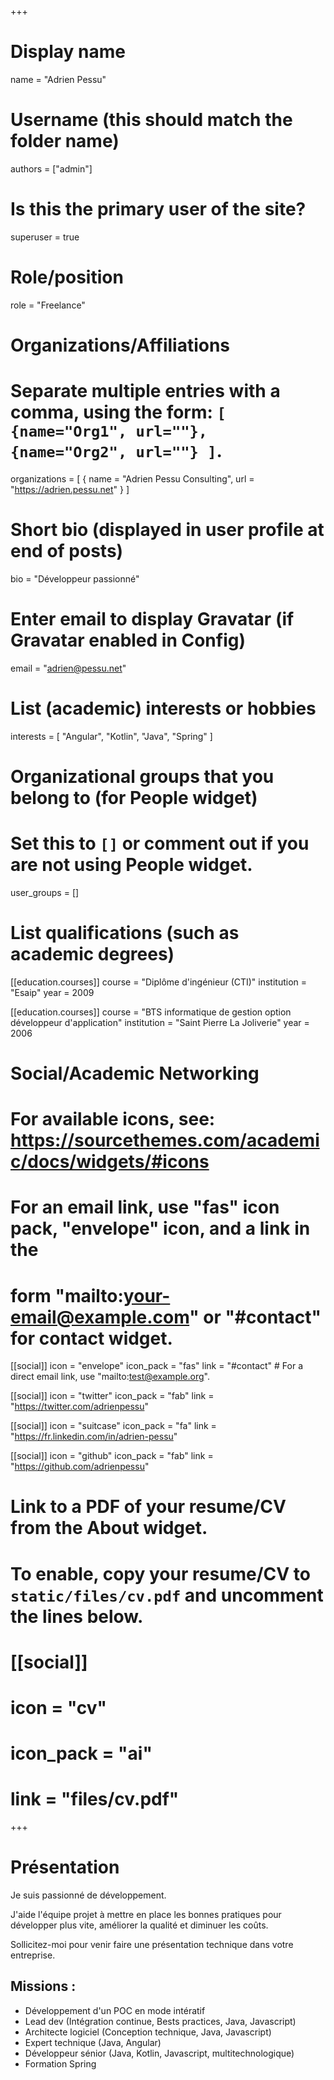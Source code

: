 +++
# Display name
name = "Adrien Pessu"

# Username (this should match the folder name)
authors = ["admin"]

# Is this the primary user of the site?
superuser = true

# Role/position
role = "Freelance"

# Organizations/Affiliations
#   Separate multiple entries with a comma, using the form: `[ {name="Org1", url=""}, {name="Org2", url=""} ]`.
organizations = [ { name = "Adrien Pessu Consulting", url = "https://adrien.pessu.net" } ]

# Short bio (displayed in user profile at end of posts)
bio = "Développeur passionné"

# Enter email to display Gravatar (if Gravatar enabled in Config)
email = "adrien@pessu.net"

# List (academic) interests or hobbies
interests = [
  "Angular",
  "Kotlin",
  "Java",
  "Spring"
]

# Organizational groups that you belong to (for People widget)
#   Set this to `[]` or comment out if you are not using People widget.
user_groups = []

# List qualifications (such as academic degrees)
[[education.courses]]
  course = "Diplôme d'ingénieur (CTI)"
  institution = "Esaip"
  year = 2009

[[education.courses]]
  course = "BTS informatique de gestion option développeur d'application"
  institution = "Saint Pierre La Joliverie"
  year = 2006

# Social/Academic Networking
# For available icons, see: https://sourcethemes.com/academic/docs/widgets/#icons
#   For an email link, use "fas" icon pack, "envelope" icon, and a link in the
#   form "mailto:your-email@example.com" or "#contact" for contact widget.

[[social]]
  icon = "envelope"
  icon_pack = "fas"
  link = "#contact"  # For a direct email link, use "mailto:test@example.org".

[[social]]
  icon = "twitter"
  icon_pack = "fab"
  link = "https://twitter.com/adrienpessu"

[[social]]
  icon = "suitcase"
  icon_pack = "fa"
  link = "https://fr.linkedin.com/in/adrien-pessu"

[[social]]
  icon = "github"
  icon_pack = "fab"
  link = "https://github.com/adrienpessu"

# Link to a PDF of your resume/CV from the About widget.
# To enable, copy your resume/CV to `static/files/cv.pdf` and uncomment the lines below.
# [[social]]
#   icon = "cv"
#   icon_pack = "ai"
#   link = "files/cv.pdf"

+++

# Présentation

Je suis passionné de développement.

J'aide l'équipe projet à mettre en place les bonnes pratiques pour développer plus vite, améliorer la qualité et diminuer les coûts.

Sollicitez-moi pour venir faire une présentation technique dans votre entreprise.

## Missions : 

* Développement d'un POC en mode intératif
* Lead dev (Intégration continue, Bests practices, Java, Javascript)
* Architecte logiciel (Conception technique, Java, Javascript)
* Expert technique (Java, Angular)
* Développeur sénior (Java, Kotlin, Javascript, multitechnologique)
* Formation Spring
